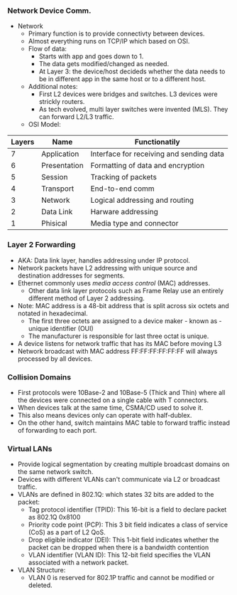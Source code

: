 
### Network Device Comm.
- Network
	- Primary function is to provide connectivty between devices.
	- Almost everything runs on TCP/IP which based on OSI.
	- Flow of data: 
		- Starts with app and goes down to 1.
		- The data gets modified/changed as needed.
		- At Layer 3: the device/host decideds whether the data needs to be in different app in the same host or to a different host.
	- Additional notes:
		- First L2 devices were bridges and switches. L3 devices were strickly routers.
		- As tech evolved, multi layer switches were invented (MLS). They can forward L2/L3 traffic.
	- OSI Model:


| Layers | Name         | Functionatily                            |
| ------ | ------------ | ---------------------------------------- |
| 7      | Application  | Interface for receiving and sending data |
| 6      | Presentation | Formatting of data and encryption        |
| 5      | Session      | Tracking of packets                      |
| 4      | Transport    | End-to-end comm                          |
| 3      | Network      | Logical addressing and routing           |
| 2      | Data Link    | Harware addressing                       |
| 1      | Phisical     | Media type and connector                 |

### Layer 2 Forwarding
- AKA: Data link layer, handles addressing under IP protocol.
- Network packets have L2 addressing with unique source and destination addresses for segments.
- Ethernet commonly uses *media access control* (MAC) addresses.
	- Other data link layer protocols such as Frame Relay use an entirely different method of Layer 2 addressing.
- Note: MAC address is a 48-bit address that is split across six octets and notated in hexadecimal.
	- The first three octets are assigned to a device maker - known as - unique identifier (OUI)
	- The manufacturer is responsible for last three octat is unique. 
- A device listens for network traffic that has its MAC before moving L3
- Network broadcast with MAC address FF:FF:FF:FF:FF:FF will always processed by all devices.

### Collision Domains
- First protocols were 10Base-2 and 10Base-5 (Thick and Thin) where all the devices were connected on a single cable with T connectors.
- When devices talk at the same time, CSMA/CD used to solve it.
- This also means devices only can operate with half-dublex.
- On the other hand, switch maintains MAC table to forward traffic instead of forwarding to each port.

### Virtual LANs
- Provide logical segmentation by creating multiple broadcast domains on the same network switch.
- Devices with different VLANs can't communicate via L2 or broadcast traffic.
- VLANs are defined in 802.1Q: which states 32 bits are added to the packet:
	- Tag protocol identifier (TPID): This 16-bit is a field to declare packet as 802.1Q 0x8100 
	- Priority code point (PCP): This 3 bit field indicates a class of service (CoS) as a part of L2 QoS.
	- Drop eligible indicator (DEI): This 1-bit field indicates whether the packet can be dropped when there is a bandwidth contention
	- VLAN identifier (VLAN ID): This 12-bit field specifies the VLAN associated with a network packet. 
- VLAN Structure:
	- VLAN 0 is reserved for 802.1P traffic and cannot be modified or deleted.